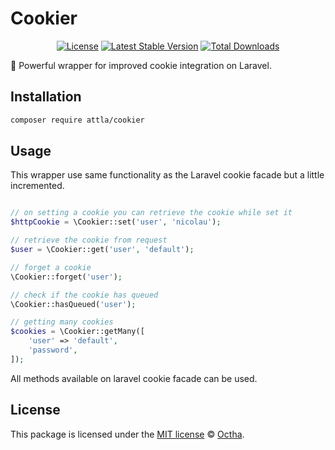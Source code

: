 # Cookier

<p align="center">
<a href="LICENSE"><img src="https://img.shields.io/badge/license-MIT-lightgrey.svg" alt="License"></a>
<a href="https://packagist.org/packages/attla/cookier"><img src="https://img.shields.io/packagist/v/attla/cookier" alt="Latest Stable Version"></a>
<a href="https://packagist.org/packages/attla/cookier"><img src="https://img.shields.io/packagist/dt/attla/cookier" alt="Total Downloads"></a>
</p>

🍪 Powerful wrapper for improved cookie integration on Laravel.

## Installation

```bash
composer require attla/cookier
```

## Usage

This wrapper use same functionality as the Laravel cookie facade but a little incremented.

```php

// on setting a cookie you can retrieve the cookie while set it
$httpCookie = \Cookier::set('user', 'nicolau');

// retrieve the cookie from request
$user = \Cookier::get('user', 'default');

// forget a cookie
\Cookier::forget('user');

// check if the cookie has queued
\Cookier::hasQueued('user');

// getting many cookies
$cookies = \Cookier::getMany([
    'user' => 'default',
    'password',
]);

```

All methods available on laravel cookie facade can be used.

## License

This package is licensed under the [MIT license](LICENSE) © [Octha](https://octha.com).
